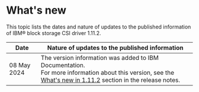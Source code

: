 # What's new

This topic lists the dates and nature of updates to the published information of IBM® block storage CSI driver 1.11.2.

| Date            | Nature of updates to the published information                                                                                                                                                          |
|-----------------|---------------------------------------------------------------------------------------------------------------------------------------------------------------------------------------------------------|
| 08 May 2024     | The version information was added to IBM Documentation.<br>For more information about this version, see the [What's new in 1.11.2](../content/release_notes/whats_new.md) section in the release notes. |

